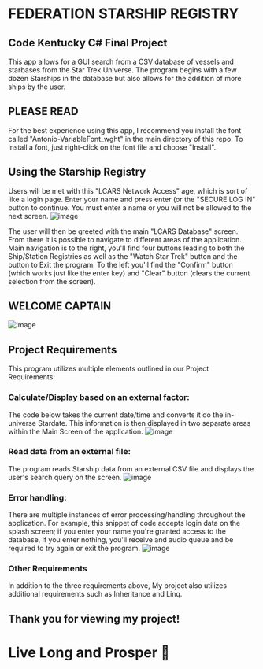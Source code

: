 # FEDERATION STARSHIP REGISTRY

## Code Kentucky C# Final Project

This app allows for a GUI search from a CSV database of vessels and starbases from the Star Trek Universe. The program begins with a few dozen Starships in the database but also allows for the addition of more ships by the user.

## PLEASE READ
For the best experience using this app, I recommend you install the font called "Antonio-VariableFont_wght" in the main directory of this repo. To install a font, just right-click on the font file and choose "Install".

## Using the Starship Registry

Users will be met with this "LCARS Network Access" age, which is sort of like a login page. Enter your name and press enter (or the "SECURE LOG IN" button to continue. You must enter a name or you will not be allowed to the next screen.
![image](https://user-images.githubusercontent.com/112297081/202057910-04ef6f21-5785-44f4-aac9-03347bc353a3.png)

The user will then be greeted with the main "LCARS Database" screen. From there it is possible to navigate to different areas of the application. Main navigation is to the right, you'll find four buttons leading to both the Ship/Station Registries as well as the "Watch Star Trek" button and the button to Exit the program. To the left you'll find the "Confirm" button (which works just like the enter key) and "Clear" button (clears the current selection from the screen).

## WELCOME CAPTAIN
![image](https://user-images.githubusercontent.com/112297081/202058484-d6f04d2a-a2aa-4e4d-bd31-bd6545305684.png)

## Project Requirements
This program utilizes multiple elements outlined in our Project Requirements:

### Calculate/Display based on an external factor:
The code below takes the current date/time and converts it do the in-universe Stardate. This information is then displayed in two separate areas within the Main Screen of the application.
![image](https://user-images.githubusercontent.com/112297081/202223729-05188822-8648-4063-b935-968013f31916.png)

### Read data from an external file:
The program reads Starship data from an external CSV file and displays the user's search query on the screen.
![image](https://user-images.githubusercontent.com/112297081/202225107-831e9c20-0c23-4ed4-bda6-98442349a344.png)

### Error handling:
There are multiple instances of error processing/handling throughout the application. For example, this snippet of code accepts login data on the splash screen; if you enter your name you're granted access to the database, if you enter nothing, you'll receive and audio queue and be required to try again or exit the program.
![image](https://user-images.githubusercontent.com/112297081/202226541-80d3d5ed-ed05-4a39-a251-7d69c29e9eca.png)

### Other Requirements
In addition to the three requirements above, My project also utilizes additional requirements such as Inheritance and Linq.

## Thank you for viewing my project!

# Live Long and Prosper 🖖


